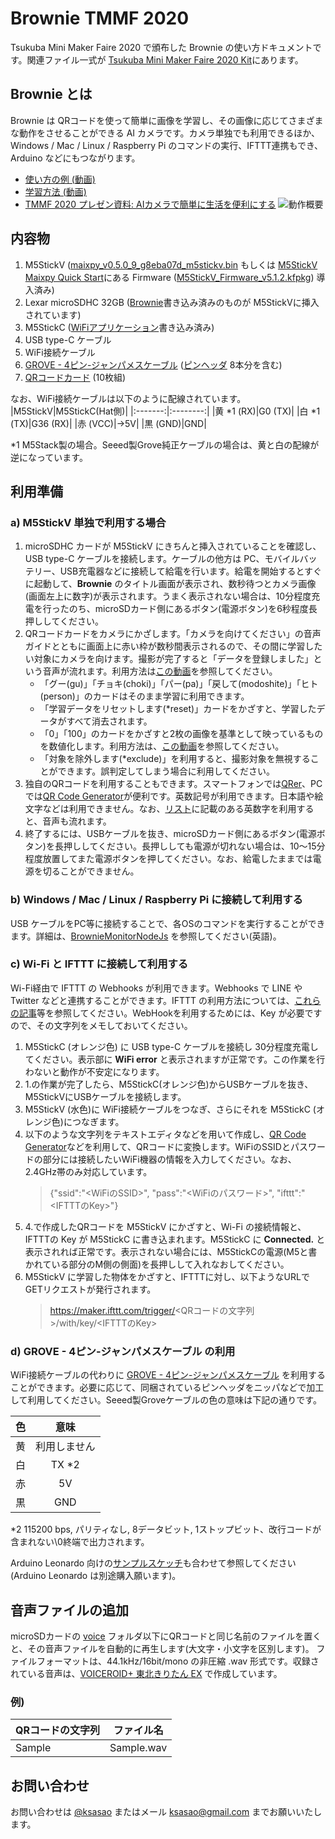 # Brownie TMMF 2020
Tsukuba Mini Maker Faire 2020 で頒布した Brownie の使い方ドキュメントです。関連ファイル一式が [Tsukuba Mini Maker Faire 2020 Kit](https://github.com/ksasao/brownie/releases/tag/v2.1)にあります。

## Brownie とは
Brownie は QRコードを使って簡単に画像を学習し、その画像に応じてさまざまな動作をさせることができる AI カメラです。カメラ単独でも利用できるほか、Windows / Mac / Linux / Raspberry Pi のコマンドの実行、IFTTT連携もでき、Arduino などにもつながります。
- [使い方の例 (動画)](https://twitter.com/ksasao/status/1160532010856665089)
- [学習方法 (動画)](https://twitter.com/ksasao/status/1161978500091301893)
- [TMMF 2020 プレゼン資料: AIカメラで簡単に生活を便利にする](https://speakerdeck.com/ksasao/aikameradejian-dan-nisheng-huo-wobian-li-nisuru-number-tmmf2020)
![動作概要](usecase.png)

## 内容物
1. M5StickV ([maixpy_v0.5.0_9_g8eba07d_m5stickv.bin](https://github.com/ksasao/brownie/raw/master/materials/maixpy_v0.5.0_9_g8eba07d_m5stickv.bin) もしくは [M5StickV Maixpy Quick Start](https://docs.m5stack.com/en/quick_start/m5stickv/maixpy)にある Firmware ([M5StickV_Firmware_v5.1.2.kfpkg](https://m5stack.oss-cn-shenzhen.aliyuncs.com/resource/docs/M5StickV_Firmware_v5.1.2.kfpkg)) 導入済み)
2. Lexar microSDHC 32GB ([Brownie](https://github.com/ksasao/brownie/tree/master/src/brownie_learn/M5StickV)書き込み済みのものが M5StickVに挿入されています)
3. M5StickC ([WiFiアプリケーション](https://github.com/ksasao/brownie/tree/master/src/brownie_learn/M5StickC/IFTTTConnector)書き込み済み)
4. USB type-C ケーブル
5. WiFi接続ケーブル
6. [GROVE - 4ピン-ジャンパメスケーブル](https://www.switch-science.com/catalog/1048/) ([ピンヘッダ](http://akizukidenshi.com/catalog/g/gC-09056/) 8本分を含む)
7. [QRコードカード](https://github.com/ksasao/brownie/tree/master/src/brownie_learn/QR) (10枚組)

なお、WiFi接続ケーブルは以下のように配線されています。
|M5StickV|M5StickC(Hat側)|
|:-------:|:--------:|
|黄 *1 (RX)|G0 (TX)|
|白 *1 (TX)|G36 (RX)|
|赤 (VCC)|→5V|
|黒 (GND)|GND|

*1 M5Stack製の場合。Seeed製Grove純正ケーブルの場合は、黄と白の配線が逆になっています。

## 利用準備
### a) M5StickV 単独で利用する場合
1. microSDHC カードが M5StickV にきちんと挿入されていることを確認し、 USB type-C ケーブルを接続します。ケーブルの他方は PC、モバイルバッテリー、USB充電器などに接続して給電を行います。給電を開始するとすぐに起動して、__Brownie__ のタイトル画面が表示され、数秒待つとカメラ画像(画面左上に数字)が表示されます。うまく表示されない場合は、10分程度充電を行ったのち、microSDカード側にあるボタン(電源ボタン)を6秒程度長押ししてください。
2. QRコードカードをカメラにかざします。「カメラを向けてください」の音声ガイドとともに画面上に赤い枠が数秒間表示されるので、その間に学習したい対象にカメラを向けます。撮影が完了すると「データを登録しました」という音声が流れます。利用方法は[この動画](https://twitter.com/ksasao/status/1161978500091301893)を参照してください。
    * 「グー(gu)」「チョキ(choki)」「パー(pa)」「戻して(modoshite)」「ヒト(person)」のカードはそのまま学習に利用できます。
    * 「学習データをリセットします(*reset)」カードをかざすと、学習したデータがすべて消去されます。
    * 「0」「100」のカードをかざすと2枚の画像を基準として映っているものを数値化します。利用方法は、[この動画](https://twitter.com/ksasao/status/1185909464471232512)を参照してください。
    * 「対象を除外します(*exclude)」を利用すると、撮影対象を無視することができます。誤判定してしまう場合に利用してください。
3. 独自のQRコードを利用することもできます。スマートフォンでは[QRer](https://shinoharata.github.io/QRer/)、PCでは[QR Code Generator](https://www.the-qrcode-generator.com/)が便利です。英数記号が利用できます。日本語や絵文字などは利用できません。なお、[リスト](voice.tsv)に記載のある英数字を利用すると、音声も流れます。
4. 終了するには、USBケーブルを抜き、microSDカード側にあるボタン(電源ボタン)を長押ししてください。長押ししても電源が切れない場合は、10～15分程度放置してまた電源ボタンを押してください。なお、給電したままでは電源を切ることができません。

### b) Windows / Mac / Linux / Raspberry Pi に接続して利用する
USB ケーブルをPC等に接続することで、各OSのコマンドを実行することができます。詳細は、[BrownieMonitorNodeJs](https://github.com/ksasao/brownie/tree/master/tool/BrownieMonitor/BrownieMonitorNodeJs) を参照してください(英語)。

### c) Wi-Fi と IFTTT に接続して利用する
Wi-Fi経由で IFTTT の Webhooks が利用できます。Webhooks で LINE や Twitter などと連携することができます。IFTTT の利用方法については、[これらの記事](https://www.google.co.jp/search?q=ifttt+webhook+line&ie=UTF-8&oe=)等を参照してください。WebHookを利用するためには、Key が必要ですので、その文字列をメモしておいてください。

1. M5StickC (オレンジ色) に USB type-C ケーブルを接続し 30分程度充電してください。表示部に __WiFi error__ と表示されますが正常です。この作業を行わないと動作が不安定になります。
2. 1.の作業が完了したら、M5StickC(オレンジ色)からUSBケーブルを抜き、M5StickVにUSBケーブルを接続します。
3. M5StickV (水色)に WiFi接続ケーブルをつなぎ、さらにそれを M5StickC (オレンジ色)につなぎます。
4. 以下のような文字列をテキストエディタなどを用いて作成し、[QR Code Generator](https://www.the-qrcode-generator.com/)などを利用して、QRコードに変換します。WiFiのSSIDとパスワードの部分には接続したいWiFi機器の情報を入力してください。なお、2.4GHz帯のみ対応しています。
    > {"ssid":"<WiFiのSSID>", "pass":"<WiFiのパスワード>", "ifttt":"<IFTTTのKey>"}
5. 4.で作成したQRコードを M5StickV にかざすと、Wi-Fi の接続情報と、IFTTTの Key が M5StickC に書き込まれます。M5StickC に __Connected.__ と表示されれば正常です。表示されない場合には、M5StickCの電源(M5と書かれている部分のM側の側面)を長押しして入れなおしてください。 
6. M5StickV に学習した物体をかざすと、IFTTTに対し、以下ようなURLでGETリクエストが発行されます。
    > https://maker.ifttt.com/trigger/<QRコードの文字列>/with/key/<IFTTTのKey>

### d) GROVE - 4ピン-ジャンパメスケーブル の利用
WiFi接続ケーブルの代わりに [GROVE - 4ピン-ジャンパメスケーブル](https://www.switch-science.com/catalog/1048/) を利用することができます。必要に応じて、同梱されているピンヘッダをニッパなどで加工して利用してください。Seeed製Groveケーブルの色の意味は下記の通りです。

|色|意味|
|:---:|:---:|
|黄|利用しません|
|白|TX *2|
|赤|5V|
|黒|GND|

*2 115200 bps, パリティなし, 8データビット, 1ストップビット、改行コードが含まれない\0終端で出力されます。

Arduino Leonardo 向けの[サンプルスケッチ](https://github.com/ksasao/brownie/tree/master/src/brownie_learn/4pinSerial/ArduinoLeonardoSample)も合わせて参照してください(Arduino Leonardo は別途購入願います)。

## 音声ファイルの追加
microSDカードの [voice](https://github.com/ksasao/brownie/tree/master/src/brownie_learn/M5StickV/voice) フォルダ以下にQRコードと同じ名前のファイルを置くと、その音声ファイルを自動的に再生します(大文字・小文字を区別します)。 ファイルフォーマットは、44.1kHz/16bit/mono の非圧縮 .wav 形式です。収録されている音声は、[VOICEROID+ 東北きりたん EX](https://www.ah-soft.com/voiceroid/kiritan/) で作成しています。

### 例)
|QRコードの文字列|ファイル名|
|---|---|
|Sample|Sample.wav|

## お問い合わせ
お問い合わせは [@ksasao](https://twitter.com/ksasao) またはメール ksasao@gmail.com までお願いいたします。
